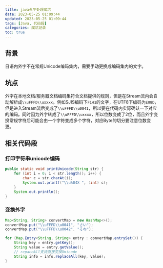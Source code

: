 ```yaml
---
title: java外字处理爬坑
date: 2023-05-25 01:09:44
updated: 2023-05-25 01:09:44
tags: [Java, 代码段]
categories: 爬坑记录
toc: true
---
```


## 背景

日语内外字不在常规Unicode编码集内，需要手动更换成编码集内的文字。

## 坑点

外字在本地文档/服务器文档编码集符合文档提供的规则，但是在Stream流内会自动解析成`\\uFFFD\\uxxxx`。例如SJIS编码下`F141`的文字，在UTF8下编码为`E08D`，但是进入Stream流后变成了`\\uFFFD\\u0041`，所以要在代码内实际确认一下对应的编码。同时因为外字转成了`\\uFFFD\\uxxxx`，所以位数变成了2位，而且外字变换常规字符后可能会由一个字符变成多个字符，对应Byte的切分要注意位数变更。


## 相关代码段

### 打印字符串unicode编码

```Java
public static void printUnicode(String str) { 
    for (int i = 0; i < str.length(); i++) { 
        char c = str.charAt(i); 
        System.out.printf("\\u%04X ", (int) c); 
    } 
    System.out.println(); 
}
```

### 变换外字
```Java
Map<String, String> convertMap = new HashMap<>(); 
convertMap.put("\\uFFFD\\u0041", "さい"); 
convertMap.put("\\uFFFD\\u0042", "そね"); 

for (Map.Entry<String, String> entry : convertMap.entrySet()) { 
	String key = entry.getKey(); 
	String value = entry.getValue(); 
    // repaceAll支持直接变换Unicode
	String info = info.replaceAll(key, value); 
}
```